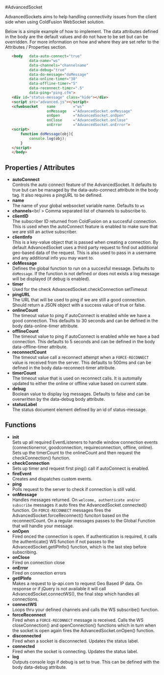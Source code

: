 #AdvancedSocket

AdvancedSockets aims to help handling connectivity issues from the client side when using ColdFusion WebSocket solution.

Below is a simple example of how to implement. The data attributes defined in the body are the default values and do not have to be set but can be overridden. For more information on how and where they are set refer to the Attributes / Properties section.

 ``` html
 	<body 	data-auto-connect="true"
 			data-name="ws"
 			data-channels="channelname"
 			data-debug="true"
 			data-do-message="doMessage"
 			data-online-timer="30"
 			data-offline-timer="5"
 			data-reconnect-timer=".5"
 			data-ping="ping.cfm">
 	<div id="status-message" class="hide"></div>
 	<script src="advanced.js"></script>
	<cfwebsocket 	name		="ws"
					onMessage	="AdvancedSocket.onMessage"
					onOpen		="AdvancedSocket.onOpen"
					onClose		="AdvancedSocket.onClose"
					onError		="AdvancedSocket.onError">
	<script>
		function doMessage(obj){
			console.log(obj);
		}
	</script>
	</body>
 ```

## Properties / Attributes

- __autoConnect__<br />
Controls the auto connect feature of the AdvancedSocket. It defaults to true but can be managed by the data-auto-connect attribute in the body tag. It also requires a pingURL to be defined.
- __name__<br />
The name of your global websocket variable name. Defaults to `ws`
- __channels__<br/ >
Comma separated list of channels to subscribe to.
- __clientID__<br />
The subscriber ID returned from ColdFusion on a succesful connection. This is used when the autoConnect feature is enabled to make sure that we are still an active subscriber.
- __clientInfo__<br />
This is a key-value object that is passed when creating a connection. By default AdvancedSocket uses a third party request to find out additional geo-based data of the request. This is also used to pass in a username and any additional info you may want to.
- __doMessage__<br />
Defines the global function to run on a succesful message. Defaults to `doMessage`. If the function is not defined or does not exists a log message will be displayed (if debug is enabled).
- __timer__<br />
Used for the check AdvancedSocket.checkConnection setTimeout
- __pingURL__<br />
The URL that will be used to ping if we are still a good connection. Should return a JSON object with a success value of true or false.
- __onlineCount__<br />
The timeout value to ping if autoConnect is enabled while we have a good connection. This defaults to 30 seconds and can be defined in the body data-online-timer attribute.
- __offlineCount__<br />
The timeout value to ping if autoConnect is enabled while we have a bad connection. This defaults to 5 seconds and can be defined in the body data-offline-timer attribute.
- __reconnectCount__<br />
The timeout value call a reconnect attempt when a `FORCE-RECONNECT` value is received from the server. This defaults to 500ms and can be defined in the body data-reconnect-timer attribute.
- __timerCount__<br />
The timeout value that is used on reconnect calls. It is automally updated to either the online or offline value based on current state.
- __debug__<br />
Boolean value to display log messages. Defaults to false and can be overwritten by the data-debug body attribute.
- __statusLabel__<br />
The status document element defined by an id of status-message.

## Functions

- __init__<br />
Sets up all required EventListeners to handle window connection events (connectionerror, goodconnection, requireconnection, offline, online). Sets up the timerCount to the onlineCount and then request the checkConnection() function.
- __checkConnection__<br />
Sets up timer and request first ping() call if autoConnect is enabled.
- __fireEvent__<br />
Creates and dispatches custom events.
- __ping__<br />
Polls request to the server to check if connection is still valid.
- __onMessage__<br />
Handles messages returned. On `welcome, authenticate and/or subscribe` messages it auto fires the AdvancedSocket.connected() function. On `FORCE-RECONNECT` messages fires the AdvancedSocket.forceReconnect() funciton based on the reconnectCount. On a regular messages passes to the Global Function that will handle your message.
- __onOpen__<br />
Fired onced the connection is open. If authentication is required, it calls the authenticate() WS function if not passes to the AdvancedSocket.getIPInfo() function, which is the last step before subscribing.
- __onClose__<br />
Fired on connection close
- __onError__<br />
Fired on connection errors
- __getIPInfo__<br />
Makes a request to ip-api.com to request Geo Based IP data. On response or if jQuery is not available it will call AdvancedSocket.connectWS(), the final step which handles all connections.
- __connectWS__<br />
Loops thru your defined channels and calls the WS subscribe() function.
- __forceReconnect__<br />
Fired when a `FORCE-RECONNECT` message is received. Calls the WS closeConnection() and openConnection() functions which in turn when the socket is open again fires the AdvancedSocket.onOpen() function.
- __disconnected__<br />
Fired when a socket is disconnected. Updates the status label.
- __connected__<br />
Fired when the socket is connecting. Updates the status label.
- __log__<br />
Outputs console logs if debug is set to true. This can be defined with the body data-debug attribute.